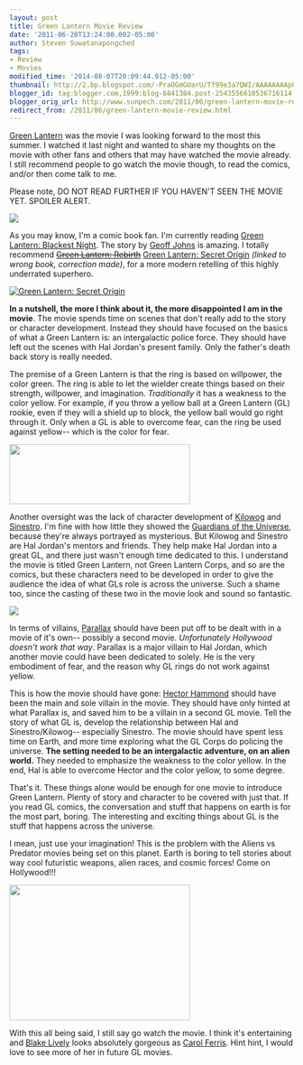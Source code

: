 ```yaml
---
layout: post
title: Green Lantern Movie Review
date: '2011-06-20T13:24:00.002-05:00'
author: Steven Suwatanapongched
tags:
- Review
- Movies
modified_time: '2014-08-07T20:09:44.912-05:00'
thumbnail: http://2.bp.blogspot.com/-PraOGmGUarU/Tf99e3a7QWI/AAAAAAAApOU/dxpnXotOs6o/s72-c/Green+Lantern+Poster.jpeg
blogger_id: tag:blogger.com,1999:blog-6841384.post-2543556610536716114
blogger_orig_url: http://www.sunpech.com/2011/06/green-lantern-movie-review.html
redirect_from: /2011/06/green-lantern-movie-review.html
---
```


<a href="http://www.imdb.com/title/tt1133985/">Green Lantern</a> was the movie I was looking forward to the most this summer. I watched it last night and wanted to share my thoughts on the movie with other fans and others that may have watched the movie already. I still recommend people to go watch the movie though, to read the comics, and/or then come talk to me.

Please note, DO NOT READ FURTHER IF YOU HAVEN'T SEEN THE MOVIE YET. SPOILER ALERT.

<img border="0" src="http://2.bp.blogspot.com/-PraOGmGUarU/Tf99e3a7QWI/AAAAAAAApOU/dxpnXotOs6o/s1600/Green+Lantern+Poster.jpeg" />

As you may know, I'm a comic book fan. I'm currently reading <a href="http://en.wikipedia.org/wiki/Blackest_Night">Green Lantern: Blackest Night</a>. The story by <a href="http://en.wikipedia.org/wiki/Geoff_Johns">Geoff Johns</a> is amazing. I totally recommend <a href="http://www.amazon.com/Green-Lantern-Rebirth-Geoff-Johns/dp/1401227554?ie=UTF8&amp;tag=sunpech-20&amp;link_code=btl&amp;camp=213689&amp;creative=392969" target="_blank"><strike>Green Lantern: Rebirth</strike></a> <a href="http://www.amazon.com/Green-Lantern-Secret-Geoff-Johns/dp/1401230865?ie=UTF8&amp;tag=sunpech-20&amp;link_code=btl&amp;camp=213689&amp;creative=392969" target="_blank">Green Lantern: Secret Origin</a> <i>(linked to wrong book, correction made)</i>, for a more modern retelling of this highly underrated superhero.

<a href="http://www.amazon.com/Green-Lantern-Secret-Geoff-Johns/dp/1401230865?ie=UTF8&amp;tag=sunpech-20&amp;link_code=bil&amp;camp=213689&amp;creative=392969" imageanchor="1" target="_blank"><img alt="Green Lantern: Secret Origin" src="http://ws.amazon.com/widgets/q?MarketPlace=US&amp;ServiceVersion=20070822&amp;ID=AsinImage&amp;WS=1&amp;Format=_SL160_&amp;ASIN=1401230865&amp;tag=sunpech-20" /></a>

<b>In a nutshell, the more I think about it, the more disappointed I am in the movie</b>. The movie spends time on scenes that don't really add to the story or character development. Instead they should have focused on the basics of what a Green Lantern is: an intergalactic police force. They should have left out the scenes with Hal Jordan's present family. Only the father's death back story is really needed.

The premise of a Green Lantern is that the ring is based on willpower, the color green. The ring is able to let the wielder create things based on their strength, willpower, and imagination. <i>Traditionally</i> it has a weakness to the color yellow. For example, if you throw a yellow ball at a Green Lantern (GL) rookie, even if they will a shield up to block, the yellow ball would go right through it. Only when a GL is able to overcome fear, can the ring be used against yellow-- which is the color for fear.

<img border="0" height="106" src="http://2.bp.blogspot.com/-xNwz8FS5BbI/Tf-LIui_NSI/AAAAAAAApOY/qSFFBoHL4as/s320/green-lantern-movie-posters-sinestro-kilowog-slice.jpeg" width="320" />

Another oversight was the lack of character development of <a href="http://en.wikipedia.org/wiki/Kilowog">Kilowog</a> and <a href="http://en.wikipedia.org/wiki/Sinestro">Sinestro</a>. I'm fine with how little they showed the <a href="http://en.wikipedia.org/wiki/Guardians_of_the_Universe">Guardians of the Universe</a>, because they're always portrayed as mysterious. But Kilowog and Sinestro are Hal Jordan's mentors and friends. They help make Hal Jordan into a great GL, and there just wasn't enough time dedicated to this. I understand the movie is titled Green Lantern, not Green Lantern Corps, and so are the comics, but these characters need to be developed in order to give the audience the idea of what GLs role is across the universe. Such a shame too, since the casting of these two in the movie look and sound so fantastic.

<img border="0" src="http://3.bp.blogspot.com/-L1h4PvE1e3g/Tf-Ljl5qaoI/AAAAAAAApOc/a6Z27O8rkZs/s1600/Parallax.jpeg" />

In terms of villains, <a href="http://en.wikipedia.org/wiki/Parallax_(comics)">Parallax</a> should have been put off to be dealt with in a movie of it's own-- possibly a second movie. <i>Unfortunately Hollywood doesn't work that way</i>. Parallax is a major villain to Hal Jordan, which another movie could have been dedicated to solely. He is the very embodiment of fear, and the reason why GL rings do not work against yellow.

This is how the movie should have gone: <a href="http://en.wikipedia.org/wiki/Hector_Hammond">Hector Hammond</a> should have been the main and sole villain in the movie. They should have only hinted at what Parallax is, and saved him to be a villain in a second GL movie. Tell the story of what GL is, develop the relationship between Hal and Sinestro/Kilowog-- especially Sinestro. The movie should have spent less time on Earth, and more time exploring what the GL Corps do policing the universe. <b>The setting needed to be an intergalactic adventure, on an alien world.</b> They needed to emphasize the weakness to the color yellow. In the end, Hal is able to overcome Hector and the color yellow, to some degree.

That's it. These things alone would be enough for one movie to introduce Green Lantern. Plenty of story and character to be covered with just that. If you read GL comics, the conversation and stuff that happens on earth is for the most part, boring. The interesting and exciting things about GL is the stuff that happens across the universe. 

I mean, just use your imagination! This is the problem with the Aliens vs Predator movies being set on this planet. Earth is boring to tell stories about way cool futuristic weapons, alien races, and cosmic forces! Come on Hollywood!!!

<img border="0" height="240" src="http://3.bp.blogspot.com/--mfnxQGvbC4/Tf-NnVNO1OI/AAAAAAAApOk/Q8BWi-fvT8I/s320/125033_comic-con-2010-blake-lively-on-green-lantern-it-was-a-wonderful-experience.jpeg" width="320" />

With this all being said, I still say go watch the movie. I think it's entertaining and <a href="http://www.imdb.com/name/nm0515116/">Blake Lively</a> looks absolutely gorgeous as <a href="http://greenlantern.wikia.com/wiki/Carol_Ferris">Carol Ferris</a>. Hint hint, I would love to see more of her in future GL movies.